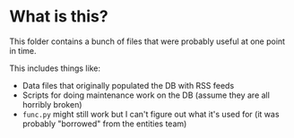 # What is this?

This folder contains a bunch of files that were probably useful at one point in time.

This includes things like:

* Data files that originally populated the DB with RSS feeds
* Scripts for doing maintenance work on the DB (assume they are all horribly broken)
* `func.py` might still work but I can't figure out what it's used for (it was probably "borrowed" from the entities team)
